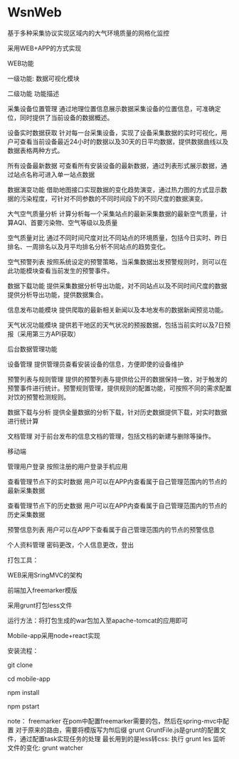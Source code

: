 # WsnWeb

基于多种采集协议实现区域内的大气环境质量的网格化监控

采用WEB+APP的方式实现

WEB功能

一级功能:  数据可视化模块

二级功能	功能描述

采集设备位置管理	通过地理位置信息展示数据采集设备的位置信息，可准确定位，同时提供了当前设备的数据概述。

设备实时数据获取	针对每一台采集设备，实现了设备采集数据的实时可视化，用户可查看当前设备最近24小时的数据以及30天的日平均数据，提供数据曲线以及数据表格两种方式。

所有设备最新数据	可查看所有安装设备的最新数据，通过列表形式展示数据，通过站点名称可进入单一站点数据

数据演变功能	借助地图接口实现数据的变化趋势演变，通过热力图的方式显示数据的污染程度，可针对不同参数的不同时间段下的不同尺度的数据演变。

大气空气质量分析	计算分析每一个采集站点的最新采集数据的最新空气质量，计算AQI、首要污染物、空气等级以及质量

空气质量对比	通过不同时间尺度对比不同站点的环境质量，包括今日实时、昨日排名、一周排名以及月平均排名分析不同站点的趋势变化。

空气预警列表	按照系统设定的预警策略，当采集数据出发预警规则时，则可以在此功能模块查看当前发生的预警事件。

数据下载功能	提供采集数据分析导出功能，对不同站点以及不同时间尺度的数据提供分析导出功能，提供数据集合。

信息发布功能模块	提供爬取的最新相关新闻以及本地发布的数据新闻预览功能。

天气状况功能模块	提供若干地区的天气状况的预报数据，包括当前实时以及7日预报（采用第三方API获取）

后台数据管理功能

设备管理	提供管理员查看安装设备的信息，方便即使的设备维护

预警列表与规则管理	提供的预警列表与提供给公开的数据保持一致，对于触发的预警事件进行统计。预警规则管理，提供规则的配置功能，可按照不同的需求配置对饮的预警检测规则。

数据下载与分析	提供全量数据的分析下载，针对历史数据提供下载，对实时数据进行统计算

文档管理	对于前台发布的信息文档的管理，包括文档的新建与删除等操作。

移动端

管理用户登录	按照注册的用户登录手机应用

查看管理节点下的实时数据	用户可以在APP内查看属于自己管理范围内的节点的最新采集数据

查看管理节点下的历史数据	用户可以在APP内查看属于自己管理范围内的节点的历史采集数据

预警信息列表	用户可以在APP下查看属于自己管理范围内的节点的预警信息

个人资料管理	密码更改，个人信息更改，登出

打包工具：

WEB采用SringMVC的架构

前端加入freemarker模版

采用grunt打包less文件

运行方法：将打包生成的war包加入至apache-tomcat的应用即可

Mobile-app采用node+react实现

安装流程：

git clone

cd mobile-app

npm install

npm pstart


note：
freemarker
在pom中配置freemarker需要的包，然后在spring-mvc中配置
对于原来的路由，需要将模版写为ftl后缀
grunt
GruntFile.js是grunt的配置文件，通过配置task实现任务的处理
最长用到的是less转css: 执行 grunt les
监听文件的变化: grunt watcher

